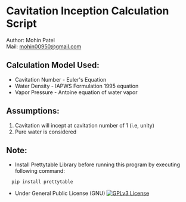 # Cavitation Inception Calculation Script
Author: Mohin Patel  
Mail: mohin00950@gmail.com

## Calculation Model Used:
- Cavitation Number - Euler's Equation
- Water Density - IAPWS Formulation 1995 equation
- Vapor Pressure - Antoine equation of water vapor

## Assumptions:
1. Cavitation will incept at cavitation number of 1 (i.e, unity)
2. Pure water is considered

## Note:
- Install Prettytable Library before running this program by executing following command:
```bash
  pip install prettytable
```
- Under General Public License (GNU)
[![GPLv3 License](https://img.shields.io/badge/License-GPL%20v3-yellow.svg)](https://opensource.org/licenses/)

